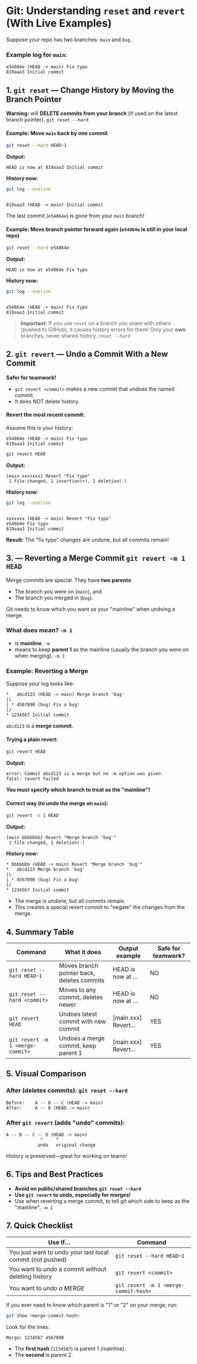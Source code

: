 # Git: Understanding `reset` and `revert` (With Live Examples)

Suppose your repo has two branches: `main` and `bug`.

### Example log for `main`:

``` 
e54864e (HEAD -> main) Fix typo
819aaa3 Initial commit
```

## 1. `git reset` — Change History by Moving the Branch Pointer

**Warning:**
will **DELETE commits from your branch** (if used on the latest branch pointer). `git reset --hard`

#### Example: Move `main` back by one commit

``` bash
git reset --hard HEAD~1
```

**Output:**

``` 
HEAD is now at 819aaa3 Initial commit
```

**History now:**

``` bash
git log --oneline
```

``` 

819aaa3 (HEAD -> main) Initial commit
```

The last commit (`e54864e`) is gone from your `main` branch!

#### Example: Move branch pointer forward again (`e54864e` is still in your local repo)

``` bash
git reset --hard e54864e
```

**Output:**

``` 
HEAD is now at e54864e Fix typo
```

**History now:**

``` bash
git log --oneline
```

``` 

e54864e (HEAD -> main) Fix typo
819aaa3 Initial commit
```

> **Important:**
> If you use `reset` on a branch you share with others (pushed to GitHub), it causes history errors for them!
> Only your **own** branches, never shared history. `reset --hard`
>

## 2. `git revert` — Undo a Commit With a New Commit

**Safer for teamwork!**

- `git revert <commit>` makes a new commit that undoes the named commit.
- It does NOT delete history.

#### Revert the most recent commit:

Assume this is your history:

``` 
e54864e (HEAD -> main) Fix typo
819aaa3 Initial commit
```

``` bash
git revert HEAD
```

**Output:**

``` 
[main xxxxxxx] Revert "Fix typo"
 1 file changed, 1 insertion(+), 1 deletion(-)
```

**History now:**

``` bash
git log --oneline
```

``` 

xxxxxxx (HEAD -> main) Revert "Fix typo"
e54864e Fix typo
819aaa3 Initial commit
```

**Result:**
The "fix typo" changes are undone, but all commits remain!

## 3. — Reverting a Merge Commit `git revert -m 1 HEAD`

Merge commits are special. They have **two parents**:

- The branch you were on (`main`), and
- The branch you merged in (`bug`).

Git needs to know which you want as your "mainline" when undoing a merge.

### What does mean? `-m 1`

- is **mainline**. `-m`
- means to keep **parent 1** as the mainline (usually the branch you were on when merging). `-m 1`

### Example: Reverting a Merge

Suppose your log looks like:

``` 
*   abcd123 (HEAD -> main) Merge branch 'bug'
|\
| * 4567890 (bug) Fix a bug!
|/
* 1234567 Initial commit
```

`abcd123` is a **merge commit**.

#### Trying a plain revert:

``` bash
git revert HEAD
```

**Output:**

``` 
error: Commit abcd123 is a merge but no -m option was given.
fatal: revert failed
```

**You must specify which branch to treat as the "mainline"!**

#### Correct way (to undo the merge on `main`):

``` bash
git revert -m 1 HEAD
```

**Output:**

``` 
[main bbbbbbb] Revert "Merge branch 'bug'"
 1 file changed, 1 deletion(-)
```

**History now:**

``` 
* bbbbbbb (HEAD -> main) Revert "Merge branch 'bug'"
*   abcd123 Merge branch 'bug'
|\
| * 4567890 (bug) Fix a bug!
|/
* 1234567 Initial commit
```

- The merge is undone, but all commits remain.
- This creates a special revert commit to "negate" the changes from the merge.

## 4. Summary Table

| Command                          | What it does                               | Output example       | Safe for teamwork? |
|----------------------------------|--------------------------------------------|----------------------|--------------------|
| `git reset --hard HEAD~1`        | Moves branch pointer back, deletes commits | HEAD is now at ...   | NO                 |
| `git reset --hard <commit>`      | Moves to any commit, deletes newer         | HEAD is now at ...   | NO                 |
| `git revert HEAD`                | Undoes latest commit with new commit       | [main xxx] Revert... | YES                |
| `git revert -m 1 <merge-commit>` | Undoes a merge commit, keep parent 1       | [main xxx] Revert... | YES                |

## 5. Visual Comparison

### After (deletes commits): `git reset --hard`

``` 
Before:    A -- B -- C (HEAD -> main)
After:     A -- B (HEAD -> main)
```

### After `git revert` (adds "undo" commits):

``` 
A -- B -- C -- D (HEAD -> main)
             ^     ^
            undo   original change
```

History is preserved—great for working on teams!

## 6. Tips and Best Practices

- **Avoid on public/shared branches.`git reset --hard`**
- **Use `git revert` to undo, especially for merges!**
- Use when reverting a merge commit, to tell git which side to keep as the "mainline". `-m 1`

## 7. Quick Checklist

| Use If…                                                   | Command                               |
|-----------------------------------------------------------|---------------------------------------|
| You just want to undo your last local commit (not pushed) | `git reset --hard HEAD~1`             |
| You want to _undo_ a commit without deleting history      | `git revert <commit>`                 |
| You want to _undo a MERGE_                                | `git revert -m 1 <merge-commit-hash>` |

If you ever need to know which parent is "1" or "2" on your merge, run:

``` bash
git show <merge-commit-hash>
```

Look for the lines:

``` 
Merge: 1234567 4567890
```

- The **first hash** (`1234567`) is parent 1 (mainline).
- The **second** is parent 2.